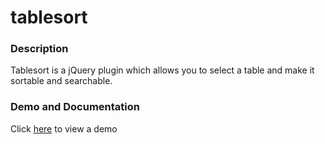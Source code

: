 # tablesort

### Description
Tablesort is a jQuery plugin which allows you to select a table and make it sortable and searchable.

### Demo and Documentation
Click [here](http://www.seanjmacisaac.com/projects/code/tablesort/) to view a demo
